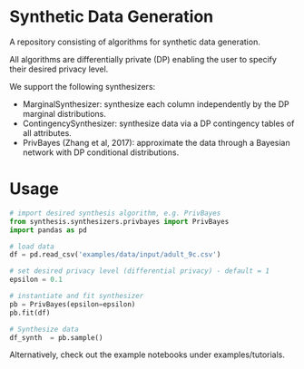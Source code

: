 # Synthetic Data Generation
A repository consisting of algorithms for synthetic data generation. 

All algorithms are differentially private (DP) enabling the user to specify their desired privacy level.

We support the following synthesizers:
- MarginalSynthesizer: synthesize each column independently by the DP marginal distributions.
- ContingencySynthesizer: synthesize data via a DP contingency tables of all attributes.
- PrivBayes (Zhang et al, 2017): approximate the data through a Bayesian network with DP conditional distributions.

# Usage

```python
# import desired synthesis algorithm, e.g. PrivBayes
from synthesis.synthesizers.privbayes import PrivBayes
import pandas as pd

# load data
df = pd.read_csv('examples/data/input/adult_9c.csv')

# set desired privacy level (differential privacy) - default = 1
epsilon = 0.1

# instantiate and fit synthesizer
pb = PrivBayes(epsilon=epsilon)
pb.fit(df)

# Synthesize data
df_synth  = pb.sample()
```

Alternatively, check out the example notebooks under examples/tutorials.

